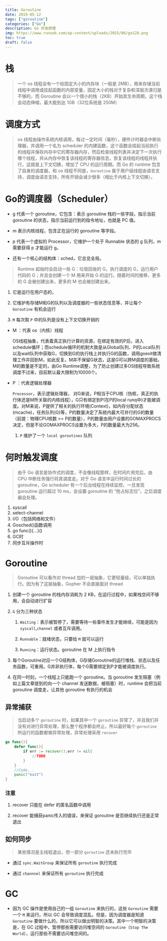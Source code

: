 ```yaml
---
title: Goroutine
date: 2019-05-12
tags: ["goroutine"]
categories: ["Go"]
description: Go 并发原理
img: https://www.runoob.com/wp-content/uploads/2015/06/go128.png
toc: true
draft: false
---
```


# 栈

> 一个 os 线程会有一个给固定大小的内存块（一般是 2MB），用来存储当前线程中调用或挂起函数的内部变量，固定大小的栈对于复杂和深层次递归是不够的，而 Goroutine 会以一个很小的栈（2KB）开始其生命周期，这个栈会动态伸缩，最大能到达 1GB（32位系统是 250M）


# 调度方式

> os 线程由操作系统内核调用，每过一定时间（毫秒），硬件计时器会中断处理器，并调用一个名为 scheduler 的内建函数，这个函数会挂起当前执行的线程并保存内存中它的寄存器内存，然后检查线程列表并决定下一次执行哪个线程，并从内存中恢复该线程的寄存器信息，恢复该线程的线程并执行，这就是上下文切换，增加了 CPU 的运行周期。而 Go 的 runtime 包含了自身的调度器，和 os 线程不同是，`Goroutine` 属于用户级线程由语言支持，调度由语言支持，所有开销会减少很多（相比于内核上下文切换）。

<!--more-->
# Go的调度器（Scheduler）

+ g 代表一个 goroutine，它包含：表示 goroutine 栈的一些字段，指示当前 goroutine 的状态，指示当前运行到的指令地址，也就是 PC 值。

+ m 表示内核线程，包含正在运行的 goroutine 等字段。

+ p 代表一个虚拟的 Processor，它维护一个处于 Runnable 状态的 g 队列，m 需要获得 p 才能运行 g。

+ 还有一个核心的结构体：sched，它总览全局。

> Runtime 起始时会启动一些 G：垃圾回收的 G，执行调度的 G，运行用户代码的 G；并且会创建一个 M 用来开始 G 的运行。随着时间的推移，更多的 G 会被创建出来，更多的 M 也会被创建出来。

1. 它是运行在用户态的，

2. 它维护有存储M和G的队列以及调度器的一些状态信息等，并让每个 `Goroutine` 有机会运行

2. `M` 每次取 `P` 中的队列是没有上下文切换开销的 


+ M ：代表 os（内核）线程
  
  OS线程抽象，代表着真正执行计算的资源，在绑定有效的P后，进入schedule循环；而schedule循环的机制大致是从Global队列、P的Local队列以及wait队列中获取G，切换到G的执行栈上并执行G的函数，调用goexit做清理工作并回到M，如此反复。M并不保留G状态，这是G可以跨M调度的基础，M的数量是不定的，由Go Runtime调整，为了防止创建过多OS线程导致系统调度不过来，目前默认最大限制为10000个。

+ P ：代表逻辑处理器
  
   `Processor`，表示逻辑处理器， 对G来说，P相当于CPU核（伪核，真正的执行体还是M所关联的内核线程），G只有绑定到P(在P的local runq中)才能被调度。对M来说，P提供了相关的执行环境(Context)，如内存分配状态(mcache)，任务队列(G)等，P的数量决定了系统内最大可并行的G的数量（前提：物理CPU核数 >= P的数量），P的数量由用户设置的GOMAXPROCS决定，但是不论GOMAXPROCS设置为多大，P的数量最大为256。

   1. `P` 维护了一个 `local goroutines` 队列



# 何时触发调度

> 由于 Go 语言是协作式的调度，不会像线程那样，在时间片用完后，由 CPU 中断任务强行将其调度走。对于 Go 语言中运行时间过长的 goroutine，Go scheduler 有一个后台线程在持续监控，一旦发现 goroutine 运行超过 10 ms，会设置 goroutine 的 “抢占标志位”，之后调度器会处理。

1. syscall
2. select-channel
3. I/O（包括网络和文件）
4. Gosched()函数调用
5. go func(){...}()
6. GC时
7. 同步互斥操作时


# Goroutine

> Goroutine 可以看作对 thread 加的一层抽象，它更轻量级，可以单独执行。因为有了这层抽象，Gopher 不会直接面对 thread

1. 创建一个 goroutine 的栈内存消耗为 2 KB，在运行过程中，如果栈空间不够用，会自动进行扩容


2. `G` 分为三种状态
    
    1. `Waiting`：表示被暂停了，需要等待一些事件发生才能继续，可能是因为 `syscall`,`channel` 或者互斥调用。

    2. `Runnable`：就绪状态，只要给 `M` 就可以运行

    3. `Running`：运行状态。goroutine 在 M 上执行指令


3. 每个Goroutine对应一个G结构体，G存储Goroutine的运行堆栈、状态以及任务函数，可重用。G并非执行体，每个G需要绑定到P才能被调度执行。

4. 在同一时刻，一个线程上只能跑一个 goroutine。当 goroutine 发生阻塞（例如上篇文章提到的向一个 channel 发送数据，被阻塞）时，runtime 会把当前 goroutine 调度走，让其他 goroutine 有执行的机会

## 异常捕获

> 当启动多个 `goroutine` 时，如果其中一个 `goroutine` 异常了，并且我们并没有对进行异常处理，那么整个程序都会终止，所以最好每个 `goroutine` 所运行的函数都做异常处理，异常处理采用 `recover`

```go
go func(){
    defer func(){
        if err := recover();err != nil{
            //TODO
        }
    }
    //Code...
    panic("exit")
}
```

### 注意

1. recover 只能在 defer 的匿名函数中调用

2. recover 能捕获panic传入的错误，来保证 goroutine 是否继续执行还是正常退出

## 如何同步

> 某些情况是主线程退出，但一部分 `goroutine` 还未执行完毕

+ 通过 `sync.WaitGroup` 来保证所有 `goroutine` 执行完成

+ 通过 `channnel` 来保证所有 `goroutine` 执行完成



# GC

+ 因为 GC 操作是使用自己的一组 `Goroutine` 来执行的，这些 `Goroutine` 需要一个 `M` 来运行。所以 GC 会导致调度混乱。但是，因为调度器是知道 `Goroutine` 要做什么的，所以它可以做出明智的决策。其中一个明智的决策是，在 GC 过程中，暂停那些需要访问堆空间的 `Goroutine`（`Stop The World`），运行那些不需要访问堆空间的。
